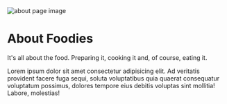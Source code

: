 <!-- 
template: default
title: About Foodies
appendToTarget: true
-->

<img data-trio-link class="about__img" src="/media/food-preparation.jpg" alt="about page image">
<br>

# About Foodies

It's all about the food. Preparing it, cooking it and, of course, eating it.

Lorem ipsum dolor sit amet consectetur adipisicing elit. Ad veritatis provident facere fuga sequi, soluta voluptatibus quia quaerat consequatur voluptatum possimus, dolores tempore eius debitis voluptas sint mollitia! Labore, molestias!
